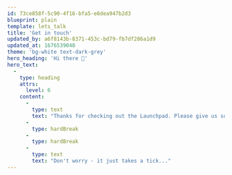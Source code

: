 ```yaml
---
id: 73ce858f-5c90-4f16-bfa5-e6dea947b2d3
blueprint: plain
template: lets_talk
title: 'Get in touch'
updated_by: a6f8143b-8371-453c-bd79-fb7df286a1d9
updated_at: 1676539048
theme: 'bg-white text-dark-grey'
hero_heading: 'Hi there 👋'
hero_text:
  -
    type: heading
    attrs:
      level: 6
    content:
      -
        type: text
        text: "Thanks for checking out the Launchpad. Please give us some brief details about your project and we'll take care of the rest."
      -
        type: hardBreak
      -
        type: hardBreak
      -
        type: text
        text: "Don't worry - it just takes a tick..."
---
```

